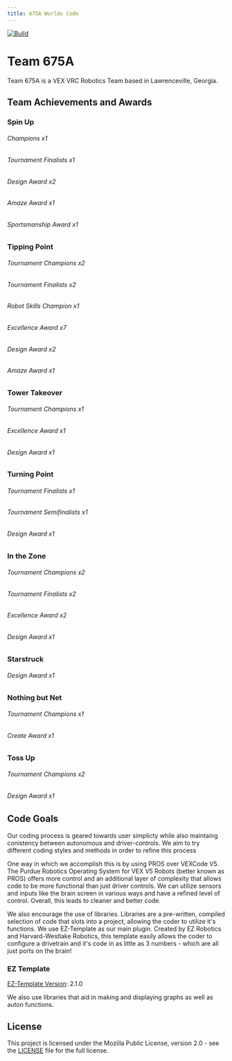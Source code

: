```yaml
---
title: 675A Worlds Code
---
```


[![Build](https://github.com/nikgajjar51/675A-SU-Worlds/actions/workflows/main.yml/badge.svg)](https://github.com/nikgajjar51/675A-SU-Worlds/actions/workflows/main.yml)

# Team 675A

<!--Add Team Picture--->

Team 675A is a VEX VRC Robotics Team based in Lawrenceville, Georgia.

## Team Achievements and Awards

### Spin Up

###### Champions x1

###### Tournament Finalists x1

###### Design Award x2

###### Amaze Award x1

###### Sportsmanship Award x1

### Tipping Point

###### Tournament Champions x2

###### Tournament Finalists x2

###### Robot Skills Champion x1

###### Excellence Award x7

###### Design Award x2

###### Amaze Award x1

### Tower Takeover

###### Tournament Champions x1

###### Excellence Award x1

###### Design Award x1

### Turning Point

###### Tournament Finalists x1

###### Tournament Semifinalists x1

###### Design Award x1

### In the Zone

###### Tournament Champions x2

###### Tournament Finalists x2

###### Excellence Award x2

###### Design Award x1

### Starstruck

###### Design Award x1

### Nothing but Net

###### Tournament Champions x1

###### Create Award x1

### Toss Up

###### Tournament Champions x2

###### Design Award x1

## Code Goals

Our coding process is geared towards user simplicty while also maintaing conistency between autonomous and driver-controls. We aim to try different coding styles and methods in order to refine this process

One way in which we accomplish this is by using PROS over VEXCode V5. The Purdue Robotics Operating System for VEX V5 Robots (better known as PROS) offers more control and an additional layer of complexity that allows code to be more functional than just driver controls. We can utilize sensors and inputs like the brain screen in various ways and have a refined level of control. Overall, this leads to cleaner and better code.

We also encourage the use of libraries. Libraries are a pre-written, compiled selection of code that slots into a project, allowing the coder to utilize it's functions. We use EZ-Template as our main plugin. Created by EZ Robotics and Harvard-Westlake Robotics, this template easily allows the coder to configure a drivetrain and it's code in as little as 3 numbers - which are all just ports on the brain!

### EZ Template

[EZ-Template Version](https://github.com/EZ-Robotics/EZ-Template): 2.1.0

We also use libraries that aid in making and displaying graphs as well as auton functions.

## License

This project is licensed under the Mozilla Public License, version 2.0 - see the [LICENSE](LICENSE)
file for the full license.
